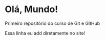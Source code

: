 # Olá, Mundo!
 Primeiro repositório do curso de Git e GitHub

Essa linha eu add diretamente no site!
